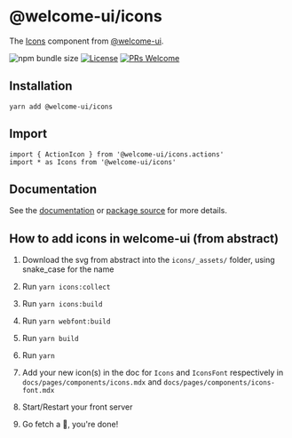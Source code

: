 # @welcome-ui/icons

The [Icons](https://welcome-ui.com/components/icons) component from [@welcome-ui](https://welcome-ui.com).

![npm bundle size](https://img.shields.io/bundlephobia/minzip/@welcome-ui/icons) [![License](https://img.shields.io/npm/l/welcome-ui.svg)](https://github.com/WTTJ/welcome-ui/blob/master/LICENSE) [![PRs Welcome](https://img.shields.io/badge/PRs-welcome-mediumspringgreen.svg)](ttps://github.com/WTTJ/welcome-ui/blob/master/CONTRIBUTING.mdx)

## Installation

    yarn add @welcome-ui/icons

## Import

    import { ActionIcon } from '@welcome-ui/icons.actions'
    import * as Icons from '@welcome-ui/icons'

## Documentation

See the [documentation](https://welcome-ui.com/components/icons) or [package source](https://github.com/WTTJ/welcome-ui/tree/master/icons) for more details.

## How to add icons in welcome-ui (from abstract)

1.  Download the svg from abstract into the `icons/_assets/` folder, using snake_case for the name

7.  Run `yarn icons:collect`

7.  Run `yarn icons:build`

7.  Run `yarn webfont:build`

8.  Run `yarn build`

9.  Run `yarn`

10. Add your new icon(s) in the doc for `Icons` and `IconsFont` respectively in `docs/pages/components/icons.mdx` and `docs/pages/components/icons-font.mdx`

11. Start/Restart your front server

12. Go fetch a 🍺, you're done!
